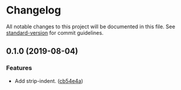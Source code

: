# Changelog

All notable changes to this project will be documented in this file. See [standard-version](https://github.com/conventional-changelog/standard-version) for commit guidelines.

## 0.1.0 (2019-08-04)


### Features

* Add strip-indent. ([cb54e4a](https://github.com/darkobits/strip-indent/commit/cb54e4a))
